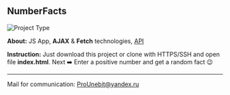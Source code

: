 ## NumberFacts

![Project Type](https://preview.ibb.co/kxyG3o/numberfacts.jpg)

**About:** JS App, **AJAX** & **Fetch** technologies, [API](http://numbersapi.com)

**Instruction:** Just download this project or clone with HTTPS/SSH and open file **index.html**. Next ➡️ Enter a positive number and get a random fact 😉
- - -
Mail for communication: <ProUnebit@yandex.ru>
